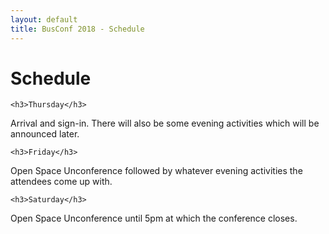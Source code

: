 ```yaml
---
layout: default
title: BusConf 2018 - Schedule 
---
```


<div class="post">
	<h1 class="pageTitle">Schedule</h1>

	<h3>Thursday</h3>
  <p class="intro">
  Arrival and sign-in. There will also be some evening activities which will be announced later.
  </p>

	<h3>Friday</h3>
  <p class="intro">
  Open Space Unconference followed by whatever evening activities the attendees come up with.
  </p>

	<h3>Saturday</h3>
  <p class="intro">
  Open Space Unconference until 5pm at which the conference closes.
  </p>

</div>
